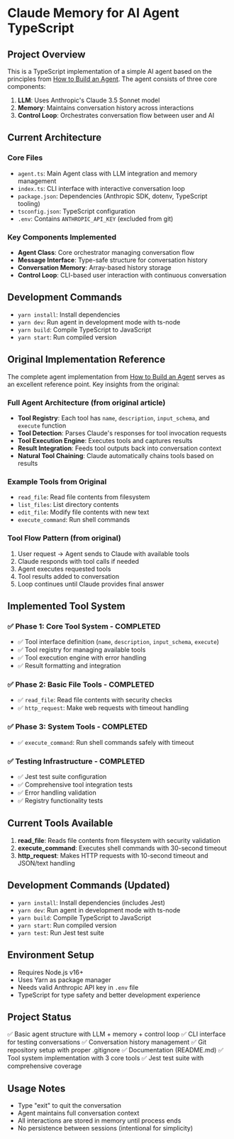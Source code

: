 # Claude Memory for AI Agent TypeScript

## Project Overview
This is a TypeScript implementation of a simple AI agent based on the principles from [How to Build an Agent](https://ampcode.com/how-to-build-an-agent). The agent consists of three core components:

1. **LLM**: Uses Anthropic's Claude 3.5 Sonnet model
2. **Memory**: Maintains conversation history across interactions  
3. **Control Loop**: Orchestrates conversation flow between user and AI

## Current Architecture

### Core Files
- `agent.ts`: Main Agent class with LLM integration and memory management
- `index.ts`: CLI interface with interactive conversation loop
- `package.json`: Dependencies (Anthropic SDK, dotenv, TypeScript tooling)
- `tsconfig.json`: TypeScript configuration
- `.env`: Contains `ANTHROPIC_API_KEY` (excluded from git)

### Key Components Implemented
- **Agent Class**: Core orchestrator managing conversation flow
- **Message Interface**: Type-safe structure for conversation history
- **Conversation Memory**: Array-based history storage
- **Control Loop**: CLI-based user interaction with continuous conversation

## Development Commands
- `yarn install`: Install dependencies
- `yarn dev`: Run agent in development mode with ts-node
- `yarn build`: Compile TypeScript to JavaScript
- `yarn start`: Run compiled version

## Original Implementation Reference
The complete agent implementation from [How to Build an Agent](https://ampcode.com/how-to-build-an-agent) serves as an excellent reference point. Key insights from the original:

### Full Agent Architecture (from original article)
- **Tool Registry**: Each tool has `name`, `description`, `input_schema`, and `execute` function
- **Tool Detection**: Parses Claude's responses for tool invocation requests
- **Tool Execution Engine**: Executes tools and captures results
- **Result Integration**: Feeds tool outputs back into conversation context
- **Natural Tool Chaining**: Claude automatically chains tools based on results

### Example Tools from Original
- `read_file`: Read file contents from filesystem
- `list_files`: List directory contents  
- `edit_file`: Modify file contents with new text
- `execute_command`: Run shell commands

### Tool Flow Pattern (from original)
1. User request → Agent sends to Claude with available tools
2. Claude responds with tool calls if needed
3. Agent executes requested tools
4. Tool results added to conversation
5. Loop continues until Claude provides final answer

## Implemented Tool System

### ✅ Phase 1: Core Tool System - COMPLETED
- ✅ Tool interface definition (`name`, `description`, `input_schema`, `execute`)
- ✅ Tool registry for managing available tools
- ✅ Tool execution engine with error handling
- ✅ Result formatting and integration

### ✅ Phase 2: Basic File Tools - COMPLETED  
- ✅ `read_file`: Read file contents with security checks
- ✅ `http_request`: Make web requests with timeout handling

### ✅ Phase 3: System Tools - COMPLETED
- ✅ `execute_command`: Run shell commands safely with timeout

### ✅ Testing Infrastructure - COMPLETED
- ✅ Jest test suite configuration
- ✅ Comprehensive tool integration tests
- ✅ Error handling validation
- ✅ Registry functionality tests

## Current Tools Available

1. **read_file**: Reads file contents from filesystem with security validation
2. **execute_command**: Executes shell commands with 30-second timeout
3. **http_request**: Makes HTTP requests with 10-second timeout and JSON/text handling

## Development Commands (Updated)
- `yarn install`: Install dependencies (includes Jest)
- `yarn dev`: Run agent in development mode with ts-node
- `yarn build`: Compile TypeScript to JavaScript
- `yarn start`: Run compiled version
- `yarn test`: Run Jest test suite


## Environment Setup
- Requires Node.js v16+
- Uses Yarn as package manager
- Needs valid Anthropic API key in `.env` file
- TypeScript for type safety and better development experience

## Project Status
✅ Basic agent structure with LLM + memory + control loop
✅ CLI interface for testing conversations
✅ Conversation history management
✅ Git repository setup with proper .gitignore
✅ Documentation (README.md)
✅ Tool system implementation with 3 core tools
✅ Jest test suite with comprehensive coverage

## Usage Notes
- Type "exit" to quit the conversation
- Agent maintains full conversation context
- All interactions are stored in memory until process ends
- No persistence between sessions (intentional for simplicity)
